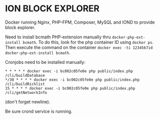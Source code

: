 # ION BLOCK EXPLORER

Docker running Nginx, PHP-FPM, Composer, MySQL and IOND to provide block explorer.

Need to install bcmath PHP-extension manually thru `docker-php-ext-install bcmath`. To do this, look for the php container ID using `docker ps`. Then execute the command on the container `docker exec -ti 1234567id docker-php-ext-install bcmath`.

Cronjobs need to be installed manually:
```
* * * * * docker exec -i bc002c05fe0e php public/index.php /cli/buildDatabase
*/30 * * * * docker exec -i bc002c05fe0e php public/index.php /cli/buildRichlist
15 * * * * docker exec -i bc002c05fe0e php public/index.php /cli/getNetworkInfo

```
(don't forget newline).

Be sure crond service is running.

